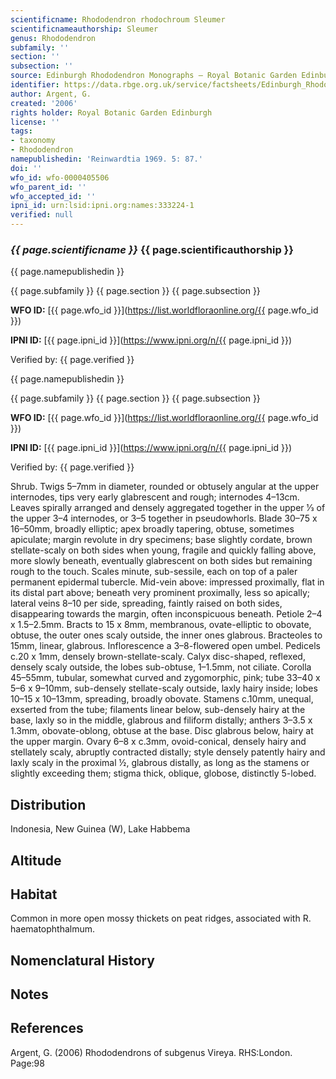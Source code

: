 ```yaml
---
scientificname: Rhododendron rhodochroum Sleumer
scientificnameauthorship: Sleumer
genus: Rhododendron
subfamily: ''
section: ''
subsection: ''
source: Edinburgh Rhododendron Monographs – Royal Botanic Garden Edinburgh
identifier: https://data.rbge.org.uk/service/factsheets/Edinburgh_Rhododendron_Monographs.xhtml
author: Argent, G.
created: '2006'
rights holder: Royal Botanic Garden Edinburgh
license: ''
tags:
- taxonomy
- Rhododendron
namepublishedin: 'Reinwardtia 1969. 5: 87.'
doi: ''
wfo_id: wfo-0000405506
wfo_parent_id: ''
wfo_accepted_id: ''
ipni_id: urn:lsid:ipni.org:names:333224-1
verified: null
---
```

### _{{ page.scientificname }}_ {{ page.scientificauthorship }}
 {{ page.namepublishedin }}

{{ page.subfamily }} {{ page.section }} {{ page.subsection }}

**WFO ID:** [{{ page.wfo_id }}](https://list.worldfloraonline.org/{{ page.wfo_id }})

**IPNI ID:** [{{ page.ipni_id }}](https://www.ipni.org/n/{{ page.ipni_id }})

Verified by: {{ page.verified }}

 {{ page.namepublishedin }}

{{ page.subfamily }} {{ page.section }} {{ page.subsection }}

**WFO ID:** [{{ page.wfo_id }}](https://list.worldfloraonline.org/{{ page.wfo_id }})

**IPNI ID:** [{{ page.ipni_id }}](https://www.ipni.org/n/{{ page.ipni_id }})

Verified by: {{ page.verified }}



Shrub. Twigs 5–7mm in diameter, rounded or obtusely angular at the upper internodes, tips very early glabrescent and rough; internodes 4–13cm. Leaves spirally arranged and densely aggregated together in the upper 1⁄3 of the upper 3–4 internodes, or 3–5 together in pseudo­whorls. Blade 30–75 x 16–50mm, broadly elliptic; apex broadly tapering, obtuse, sometimes apiculate; margin revolute in dry specimens; base slightly cordate, brown stellate-scaly on both sides when young, fragile and quickly falling above, more slowly beneath, eventually glabrescent on both sides but remaining rough to the touch. Scales minute, sub-sessile, each on top of a paler permanent epidermal tubercle. Mid-vein above: impressed proximally, flat in its distal part above; beneath very prominent proximally, less so apically; lateral veins 8–10 per side, spreading, faintly raised on both sides, disappearing towards the margin, often inconspicuous beneath. Petiole 2–4 x 1.5–2.5mm. Bracts to 15 x 8mm, membranous, ovate-elliptic to obovate, obtuse, the outer ones scaly outside, the inner ones glabrous. Bracteoles to 15mm, linear, glabrous. Inflorescence a 3–8-flowered open umbel. Pedicels c.20 x 1mm, densely brown-stellate-scaly. Calyx disc-shaped, reflexed, densely scaly outside, the lobes sub-obtuse, 1–1.5mm, not ciliate. Corolla 45–55mm, tubular, somewhat curved and zygomorphic, pink; tube 33–40 x 5–6 x 9–10mm, sub-densely stellate-scaly outside, laxly hairy inside; lobes 10–15 x 10–13mm, spreading, broadly obovate. Stamens c.10mm, unequal, exserted from the tube; filaments linear below, sub-densely hairy at the base, laxly so in the middle, glabrous and filiform distally; anthers 3–3.5 x 1.3mm, obovate-oblong, obtuse at the base. Disc glabrous below, hairy at the upper margin. Ovary 6–8 x c.3mm, ovoid-conical, densely hairy and stellately scaly, abruptly contracted distally; style densely patently hairy and laxly scaly in the proximal ½, glabrous distally, as long as the stamens or slightly exceeding them; stigma thick, oblique, globose, distinctly 5-lobed.

## Distribution
Indonesia, New Guinea (W), Lake Habbema

## Altitude


## Habitat
Common in more open mossy thickets on peat ridges, associated with R. haematophthalmum.

## Nomenclatural History

                       
## Notes


## References

Argent, G. (2006) Rhododendrons of subgenus Vireya. RHS:London. Page:98

